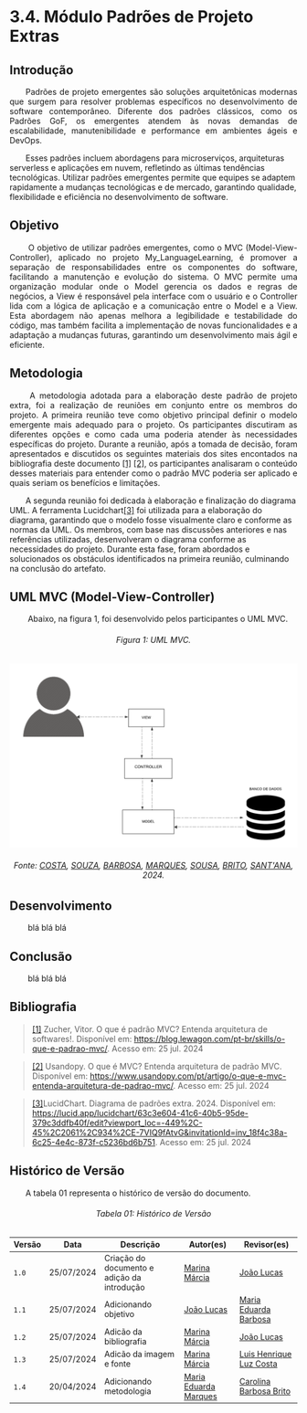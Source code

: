 # **3.4. Módulo Padrões de Projeto Extras**

## **Introdução**
<p align="justify">
&emsp;&emsp;Padrões de projeto emergentes são soluções arquitetônicas modernas que surgem para resolver problemas específicos no desenvolvimento de software contemporâneo. Diferente dos padrões clássicos, como os Padrões GoF, os emergentes atendem às novas demandas de escalabilidade, manutenibilidade e performance em ambientes ágeis e DevOps.

&emsp;&emsp;Esses padrões incluem abordagens para microserviços, arquiteturas serverless e aplicações em nuvem, refletindo as últimas tendências tecnológicas. Utilizar padrões emergentes permite que equipes se adaptem rapidamente a mudanças tecnológicas e de mercado, garantindo qualidade, flexibilidade e eficiência no desenvolvimento de software.
</p>

## **Objetivo**

<p align="justify">
&emsp;&emsp; O objetivo de utilizar padrões emergentes, como o MVC (Model-View-Controller), aplicado no projeto My_LanguageLearning, é promover a separação de responsabilidades entre os componentes do software, facilitando a manutenção e evolução do sistema. O MVC permite uma organização modular onde o Model gerencia os dados e regras de negócios, a View é responsável pela interface com o usuário e o Controller lida com a lógica de aplicação e a comunicação entre o Model e a View. Esta abordagem não apenas melhora a legibilidade e testabilidade do código, mas também facilita a implementação de novas funcionalidades e a adaptação a mudanças futuras, garantindo um desenvolvimento mais ágil e eficiente.
</p>

## **Metodologia**

<p align="justify">
&emsp;&emsp; A metodologia adotada para a elaboração deste padrão de projeto extra, foi a realização de reuniões em conjunto entre os membros do projeto. A primeira reunião teve como objetivo principal definir o modelo emergente mais adequado para o projeto. Os participantes discutiram as diferentes opções e como cada uma poderia atender às necessidades específicas do projeto. Durante a reunião, após a tomada de decisão, foram apresentados e discutidos os seguintes materiais dos sites encontados na bibliografia deste documento <a href="">[1]</a>  <a href="">[2]</a>, os participantes analisaram o conteúdo desses materiais para entender como o padrão MVC poderia ser aplicado e quais seriam os benefícios e limitações. 

&emsp;&emsp;A segunda reunião foi dedicada à elaboração e finalização do diagrama UML. A ferramenta Lucidchart<a href="">[3]</a> foi utilizada para a elaboração do diagrama, garantindo que o modelo fosse visualmente claro e conforme as normas da UML. Os membros, com base nas discussões anteriores e nas referências utilizadas, desenvolveram o diagrama conforme as necessidades do projeto. Durante esta fase, foram abordados e solucionados os obstáculos identificados na primeira reunião, culminando na conclusão do artefato.
</p>

## **UML MVC (Model-View-Controller)**

<p align="justify">
&emsp;&emsp; Abaixo, na figura 1, foi desenvolvido pelos participantes o UML MVC.

<h6 align="center">Figura 1: UML MVC.</h6>
<!-- <div align="center"> -->

![mvc](./img/diag-emergente-mvc.png)

<div>
    <h6 align="center">Fonte: 
        <a href="https://github.com/luishenrrique">COSTA</a>, 
        <a href="https://github.com/The-Boss-Nina">SOUZA</a>, 
        <a href="https://github.com/Madu01">BARBOSA</a>, 
        <a href="https://github.com/EduardaSMarques">MARQUES</a>, 
        <a href="https://github.com/Jlmsousa">SOUSA</a>, 
        <a href="https://github.com/CarolinaBarb">BRITO</a>,
        <a href="https://github.com/JuliaSSouza">SANT'ANA</a>,
        2024.
    </h6>
</div>

</p>


## **Desenvolvimento**

<p align="justify">
&emsp;&emsp; blá blá blá 
</p>

## **Conclusão**

<p align="justify">
&emsp;&emsp; blá blá blá 
</p>

## **Bibliografia**

> <a href="https://Link_da_fonte">[1]</a> Zucher, Vitor. O que é padrão MVC? Entenda arquitetura de softwares!. Disponível em: https://blog.lewagon.com/pt-br/skills/o-que-e-padrao-mvc/. Acesso em: 25 jul. 2024

> <a href="https://Link_da_fonte">[2]</a> Usandopy. O que é MVC? Entenda arquitetura de padrão MVC. Disponível em: https://www.usandopy.com/pt/artigo/o-que-e-mvc-entenda-arquitetura-de-padrao-mvc/. Acesso em: 25 jul. 2024

> <a href="https://Link_da_fonte">[3]</a>LucidChart. Diagrama de padrões extra. 2024. Disponível em: https://lucid.app/lucidchart/63c3e604-41c6-40b5-95de-379c3ddfb40f/edit?viewport_loc=-449%2C-45%2C2061%2C934%2CE-7VIQ9fAtvG&invitationId=inv_18f4c38a-6c25-4e4c-873f-c5236bd6b751. Acesso em: 25 jul. 2024

## **Histórico de Versão**
<p align="justify">
&emsp;&emsp;A tabela 01 representa o histórico de versão do documento.
</p>

<h6 align="center">Tabela 01: Histórico de Versão</h6>
<div align="center">

| Versão | Data       | Descrição            | Autor(es)                                           | Revisor(es) |
| ------ | ---------- | -------------------- | --------------------------------------------------- | ----------- |
| `1.0`  | 25/07/2024 | Criação do documento e adição da introdução | [Marina Márcia](https://github.com/The-Boss-Nina) | [João Lucas](https://github.com/Jlmsousa) |
| `1.1`  | 25/07/2024 | Adicionando objetivo | [João Lucas](https://github.com/Jlmsousa) | [Maria Eduarda Barbosa](https://github.com/Madu01)|
| `1.2`  | 25/07/2024 | Adicão da bibliografia | [Marina Márcia](https://github.com/The-Boss-Nina) | [João Lucas](https://github.com/Jlmsousa) |
| `1.3`  | 25/07/2024 | Adicão da imagem e fonte | [Marina Márcia](https://github.com/The-Boss-Nina) | [Luis Henrique Luz Costa ](https://github.com/luishenrrique) |
| `1.4` | 20/04/2024 | Adicionando metodologia  | [Maria Eduarda Marques](https://github.com)  |  [Carolina Barbosa Brito](https://github.com)  |
